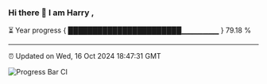 ### Hi there 👋 I am Harry , 

⏳ Year progress { ███████████████████████▁▁▁▁▁▁▁ } 79.18 %

---

⏰ Updated on Wed, 16 Oct 2024 18:47:31 GMT

![Progress Bar CI](https://github.com/duykhang68/duykhang68/workflows/Progress%20Bar%20CI/badge.svg)
